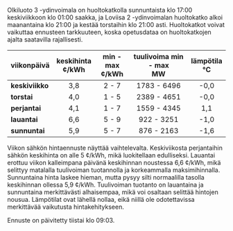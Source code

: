 Olkiluoto 3 -ydinvoimala on huoltokatkolla sunnuntaista klo 17:00 keskiviikkoon klo 01:00 saakka, ja Loviisa 2 -ydinvoimalan huoltokatko alkoi maanantaina klo 21:00 ja kestää torstaihin klo 21:00 asti. Huoltokatkot voivat vaikuttaa ennusteen tarkkuuteen, koska opetusdataa on huoltokatkojen ajalta saatavilla rajallisesti.

| viikonpäivä  | keskihinta<br>¢/kWh | min - max<br>¢/kWh | tuulivoima min - max<br>MW | lämpötila<br>°C |
|:-------------|:----------------:|:----------------:|:-------------:|:-------------:|
| **keskiviikko** | 3,8 | 2 - 7 | 1783 - 6496 | -0,0 |
| **torstai** | 4,0 | 1 - 5 | 2389 - 4651 | -0,0 |
| **perjantai** | 4,1 | 1 - 7 | 1559 - 4345 | 1,1 |
| **lauantai** | 6,6 | 5 - 9 | 922 - 3251 | -1,0 |
| **sunnuntai** | 5,9 | 5 - 7 | 876 - 2163 | -1,6 |

Viikon sähkön hintaennuste näyttää vaihtelevalta. Keskiviikosta perjantaihin sähkön keskihinta on alle 5 ¢/kWh, mikä luokitellaan edulliseksi. Lauantai erottuu viikon kalleimpana päivänä keskihinnan noustessa 6,6 ¢/kWh, mikä selittyy matalalla tuulivoiman tuotannolla ja korkeammalla maksimihinnalla. Sunnuntaina hinta laskee hieman, mutta pysyy silti normaalilla tasolla keskihinnan ollessa 5,9 ¢/kWh. Tuulivoiman tuotanto on lauantaina ja sunnuntaina merkittävästi alhaisempaa, mikä voi osaltaan selittää hintojen nousua. Lämpötilat ovat lähellä nollaa, eikä niillä ole odotettavissa merkittävää vaikutusta hintakehitykseen.

Ennuste on päivitetty tiistai klo 09:03.